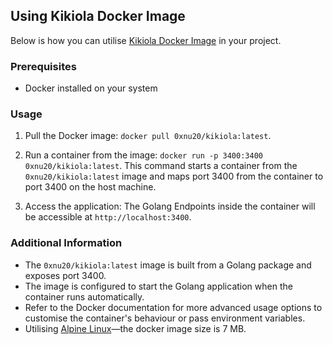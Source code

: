 ## Using Kikiola Docker Image

Below is how you can utilise [Kikiola Docker Image](https://hub.docker.com/r/0xnu20/kikiola) in your project.

### Prerequisites

- Docker installed on your system

### Usage

1. Pull the Docker image: `docker pull 0xnu20/kikiola:latest`.


2. Run a container from the image: `docker run -p 3400:3400 0xnu20/kikiola:latest`. This command starts a container from the `0xnu20/kikiola:latest` image and maps port 3400 from the container to port 3400 on the host machine.

3. Access the application: The Golang Endpoints inside the container will be accessible at `http://localhost:3400`.

### Additional Information

- The `0xnu20/kikiola:latest` image is built from a Golang package and exposes port 3400.
- The image is configured to start the Golang application when the container runs automatically.
- Refer to the Docker documentation for more advanced usage options to customise the container's behaviour or pass environment variables.
- Utilising [Alpine Linux](https://www.alpinelinux.org/)—the docker image size is 7 MB.